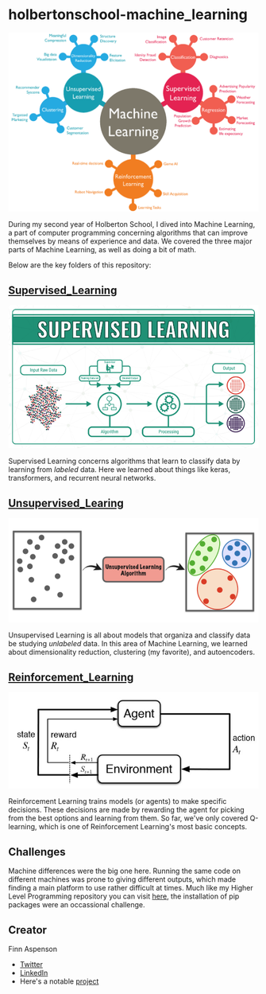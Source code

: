 # holbertonschool-machine_learning

![](assets/ml.png)

During my second year of Holberton School, I dived into Machine Learning, a part of computer programming concerning algorithms that can improve themselves by means of experience and data. We covered the three major parts of Machine Learning, as well as doing a bit of math.

Below are the key folders of this repository:

## [Supervised_Learning](https://github.com/faspen/holbertonschool-machine_learning/tree/main/supervised_learning)

![](assets/suplearn.png)

Supervised Learning concerns algorithms that learn to classify data by learning from *labeled* data. Here we learned about things like keras, transformers, and recurrent neural networks.

## [Unsupervised_Learing](https://github.com/faspen/holbertonschool-machine_learning/tree/main/unsupervised_learning)

![](assets/unlearn.png)

Unsupervised Learning is all about models that organiza and classify data be studying *unlabeled* data. In this area of Machine Learning, we learned about dimensionality reduction, clustering (my favorite), and autoencoders.

## [Reinforcement_Learning](https://github.com/faspen/holbertonschool-machine_learning/tree/main/reinforcement_learning)

![](assets/reinlearn.jpeg)

Reinforcement Learning trains models (or agents) to make specific decisions. These decisions are made by rewarding the agent for picking from the best options and learning from them. So far, we've only covered Q-learning, which is one of Reinforcement Learning's most basic concepts.

## Challenges

Machine differences were the big one here. Running the same code on different machines was prone to giving different outputs, which made finding a main platform to use rather difficult at times. Much like my Higher Level Programming repository you can visit [here](https://github.com/faspen/holbertonschool-higher_level_programming), the installation of pip packages were an occassional challenge.

## Creator

Finn Aspenson

* [Twitter](https://twitter.com/FAspenson)
* [LinkedIn](https://www.linkedin.com/in/finn-aspenson-0a23841b6/)
* Here's a notable [project](https://github.com/mlaizure/dragonfly)